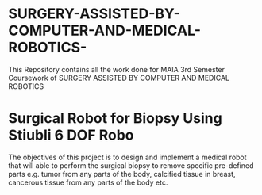 # SURGERY-ASSISTED-BY-COMPUTER-AND-MEDICAL-ROBOTICS-
This Repository contains all the work done for MAIA 3rd Semester Coursework of SURGERY ASSISTED BY COMPUTER AND MEDICAL ROBOTICS 

# Surgical Robot for Biopsy Using Stiubli 6 DOF Robo
The objectives of this project is to design and implement a medical robot that will able to perform
the surgical biopsy to remove specific pre-defined parts e.g. tumor from any parts of the body,
calcified tissue in breast, cancerous tissue from any parts of the body etc.

